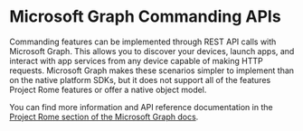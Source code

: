 
# Microsoft Graph Commanding APIs

Commanding features can be implemented through REST API calls with Microsoft Graph. This allows you to discover your devices, launch apps, and interact with app services from any device capable of making HTTP requests. Microsoft Graph makes these scenarios simpler to implement than on the native platform SDKs, but it does not support all of the features Project Rome features or offer a native object model.

You can find more information and API reference documentation in the [Project Rome section of the Microsoft Graph docs](https://developer.microsoft.com/graph/docs/api-reference/beta/resources/project_rome_overview#devices).